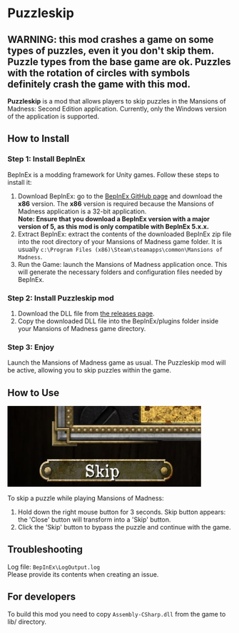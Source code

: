 # Puzzleskip

## WARNING: this mod crashes a game on some types of puzzles, even it you don't skip them. Puzzle types from the base game are ok. Puzzles with the rotation of circles with symbols definitely crash the game with this mod.

**Puzzleskip** is a mod that allows players to skip puzzles in the Mansions of Madness: Second Edition application. Currently, only the Windows version of the application is supported.

## How to Install
### Step 1: Install BepInEx
BepInEx is a modding framework for Unity games. Follow these steps to install it:

1. Download BepInEx: go to the [BepInEx GitHub page](https://github.com/BepInEx/BepInEx/releases) and download the **x86** version. The **x86** version is required because the Mansions of Madness application is a 32-bit application.  
**Note: Ensure that you download a BepInEx version with a major version of 5, as this mod is only compatible with BepInEx 5.x.x.**
2. Extract BepInEx: extract the contents of the downloaded BepInEx zip file into the root directory of your Mansions of Madness game folder. It is usually `c:\Program Files (x86)\Steam\steamapps\common\Mansions of Madness`.
3. Run the Game: launch the Mansions of Madness application once. This will generate the necessary folders and configuration files needed by BepInEx.

### Step 2: Install Puzzleskip mod

1. Download the DLL file from [the releases page](https://github.com/gwisp2/Puzzleskip/releases). 
2. Copy the downloaded DLL file into the BepInEx/plugins folder inside your Mansions of Madness game directory.

### Step 3: Enjoy
Launch the Mansions of Madness game as usual. The Puzzleskip mod will be active, allowing you to skip puzzles within the game.

## How to Use

![skip button screenshot](./docs/skip-button.png)

To skip a puzzle while playing Mansions of Madness:
1. Hold down the right mouse button for 3 seconds. Skip button appears: the 'Close' button will transform into a 'Skip' button.
2. Click the 'Skip' button to bypass the puzzle and continue with the game.

## Troubleshooting

Log file: `BepInEx\LogOutput.log`   
Please provide its contents when creating an issue.

## For developers

To build this mod you need to copy `Assembly-CSharp.dll` from the game to lib/ directory.
